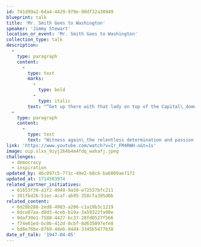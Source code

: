 ```yaml
---
id: 741d99a2-6da4-4429-979e-90df32a30949
blueprint: talk
title: 'Mr. Smith Goes to Washington'
speaker: 'Jimmy Stewart'
location_or_event: 'Mr. Smith Goes to Washington'
collection_type: talk
description:
  -
    type: paragraph
    content:
      -
        type: text
        marks:
          -
            type: bold
          -
            type: italic
        text: "“Get up there with that lady on top of the Capital\_dome,\_that lady that stands for\_liberty! Take a look at this country through her.”"
  -
    type: paragraph
    content:
      -
        type: text
        text: "Witness again\_the relentless determination and passion with which Jimmy Stewart  --  speaking once and forever for all of us, as the idealistic Senator Smith  --  fought\_right up to the last syllable of his voice for freedom and\_democracy.\_"
link: 'https://www.youtube.com/watch?v=Ir_FM4RWH-o&t=1s'
image: oip.slxx_9iyj264b4m4fdq_wahafj.jpeg
challenges:
  - democracy
  - inspiration
updated_by: 46c097c5-771c-49e2-b8c6-ba6009ae7172
updated_at: 1714503974
related_partner_initiatives:
  - 61653f39-a1f2-4949-9a50-e72537bfc211
  - 391fbd26-51ec-4caf-ab95-358cfa395d0b
related_content:
  - 6d28b288-2ed8-4983-a206-c1a19b3c1219
  - 6dce87aa-d0d3-4ceb-b19a-3a59322fa98e
  - 9daf30e1-7588-4427-bc37-28fd0527f566
  - f74e61ed-bc0b-412d-8cbf-8d635097efe8
  - bd8e76be-8769-4deb-94d4-3345b5477b38
date_of_talk: '1947-04-05'
---
```

